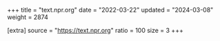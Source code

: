 +++
title = "text.npr.org"
date = "2022-03-22"
updated = "2024-03-08"
weight = 2874

[extra]
source = "https://text.npr.org"
ratio = 100
size = 3
+++
